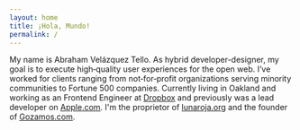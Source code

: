 ```yaml
---
layout: home
title: ¡Hola, Mundo!
permalink: /
---
```


My name is Abraham Velázquez Tello. As hybrid developer-designer, my goal is to execute high‑quality user experiences for the open web. I’ve worked for clients ranging from not‑for‑profit organizations serving minority communities to Fortune 500 companies. Currently living in Oakland and working as an Frontend Engineer at [Dropbox](https://dropbox.com) and previously was a lead developer on [Apple.com](http://apple.com/). I'm the proprietor of [lunaroja.org](http://lunaroja.org) and the founder of [Gozamos.com](http://gozamos.com).
